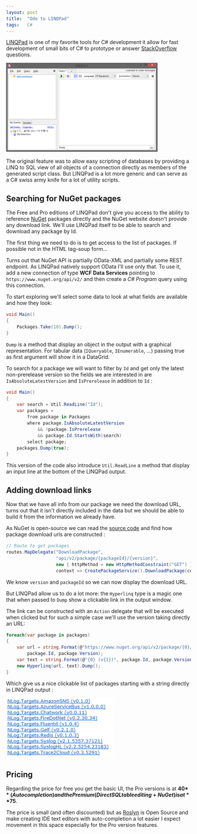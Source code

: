 ```yaml
---
layout: post
title:  "Ode to LINQPad"
tags:   C#
---
```

[LINQPad][1] is one of my favorite tools for C# development it allow for fast
development of small bits of C# to prototype or answer [StackOverflow][2]
questions.

![LINQPad UI](/assets/linqpad-overview.png)

The original feature was to allow easy scripting of databases by providing a
LINQ to SQL view of all objects of a connection directly as members of the
generated script class. But LINQPad is a lot more generic and can serve as a C#
swiss army knife for a lot of utility scripts.

Searching for NuGet packages
----------------------------

The Free and Pro editions of LINQPad don't give you access to the ability to
reference [NuGet][4] packages directly and the NuGet website doesn't provide any
download link. We'll use LINQPad itself to be able to search and download any
package by Id.

The first thing we need to do is to get access to the list of packages.
If possible not in the HTML tag-soup form...

Turns out that NuGet API is partially OData-XML and partially some REST
endpoint. As LINQPad natively support OData I'll use only that. To use it, add
a new connection of type **WCF Data Services** pointing to
`https://www.nuget.org/api/v2/` and then create a *C# Program* query using
this connection.

To start exploring we'll select some data to look at what fields are available
and how they look:

```csharp
void Main()
{
    Packages.Take(10).Dump();
}
```

`Dump` is a method that display an object in the output with a graphical
representation. For tabular data (`IQueryable`, `IEnumerable`, ...) passing true
as first argument will show it in a DataGrid.

To search for a package we will want to filter by `Id` and get only the latest
non-prerelease version so the fields we are interested in are
`IsAbsoluteLatestVersion` and `IsPrerelease` in addition to `Id` :

```csharp
void Main()
{
    var search = Util.ReadLine("Id");
    var packages =
        from package in Packages
        where package.IsAbsoluteLatestVersion
            && !package.IsPrerelease
            && package.Id.StartsWith(search)
        select package;
    packages.Dump(true);
}
```

This version of the code also introduce `Util.ReadLine` a method that display an
input line at the bottom of the LINQPad output.

Adding download links
---------------------

Now that we have all info from our package we need the download URL, turns out
that it isn't directly included in the data but we should be able to build it
from the information we already have.

As NuGet is open-source we can read the [source code][5] and find how package
download urls are constructed :

```csharp
// Route to get packages
routes.MapDelegate("DownloadPackage",
                   "api/v2/package/{packageId}/{version}",
                   new { httpMethod = new HttpMethodConstraint("GET") },
                   context => CreatePackageService().DownloadPackage(context.HttpContext));
```

We know `version` and `packageId` so we can now display the download URL.

But LINQPad allow us to do a lot more:  the `Hyperlinq` type is a magic one that
when passed to `Dump` show a clickable link in the output window.

The link can be constructed with an `Action` delegate that will be executed when
clicked but for such a simple case we'll use the version taking directly an URL:

```csharp
foreach(var package in packages)
{
    var url = string.Format(@"https://www.nuget.org/api/v2/package/{0}/{1}",
        package.Id, package.Version);
    var text = string.Format(@"{0} (v{1})", package.Id, package.Version);
    new Hyperlinq(url, text).Dump();
}
```

Which give us a nice clickable list of packages starting with a string directly
in LINQPad output :

![Links in output](/assets/linqpad-nuget-packages.png)

Pricing
-------

Regarding the price for free you get the basic UI, the Pro versions is at
**40$** (Autocompletion) and the Premium (Direct SQL table editing + NuGet) is
at **75$**.

The price is small (and often discounted) but as [Roslyn][3] is Open Source and
make creating IDE text editors with auto-completion a lot easier I expect
movement in this space especially for the Pro version features.

[1]: http://www.linqpad.net/
[2]: https://stackoverflow.com/
[3]: https://roslyn.codeplex.com/
[4]: https://www.nuget.org
[5]: https://nuget.codeplex.com/SourceControl/latest#src/Server/DataServices/Routes.cs

